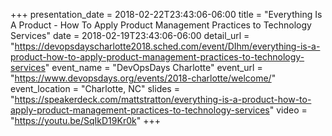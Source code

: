 +++
presentation_date = 2018-02-22T23:43:06-06:00
title = "Everything Is A Product - How To Apply Product Management Practices to Technology Services"
date = 2018-02-19T23:43:06-06:00
detail_url = "https://devopsdayscharlotte2018.sched.com/event/DIhm/everything-is-a-product-how-to-apply-product-management-practices-to-technology-services"
event_name = "DevOpsDays Charlotte"
event_url = "https://www.devopsdays.org/events/2018-charlotte/welcome/"
event_location = "Charlotte, NC"
slides = "https://speakerdeck.com/mattstratton/everything-is-a-product-how-to-apply-product-management-practices-to-technology-services"
video = "https://youtu.be/SqIkD19Kr0k"
+++
